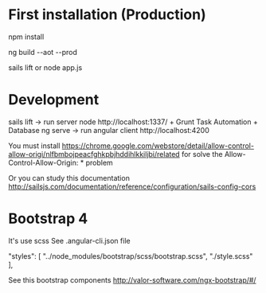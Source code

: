 # First installation (Production)

npm install

ng build --aot --prod

sails lift
or 
node app.js

# Development
sails lift -> run server node http://localhost:1337/ + Grunt Task Automation + Database
ng serve -> run angular client http://localhost:4200

You must install 
https://chrome.google.com/webstore/detail/allow-control-allow-origi/nlfbmbojpeacfghkpbjhddihlkkiljbi/related
for solve the Allow-Control-Allow-Origin: * problem

Or you can study this documentation
http://sailsjs.com/documentation/reference/configuration/sails-config-cors



# Bootstrap 4
It's use scss
See .angular-cli.json file

"styles": [
  "../node_modules/bootstrap/scss/bootstrap.scss",
  "./style.scss"
],

See this bootstrap components
http://valor-software.com/ngx-bootstrap/#/



